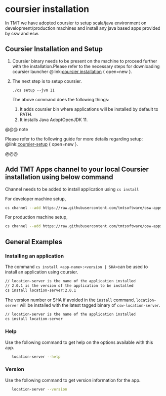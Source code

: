 # coursier installation
In TMT we have adopted coursier to setup scala/java environment on development/production machines and install any java based 
apps provided by csw and esw. 

## Coursier Installation and Setup
1.  Coursier binary needs to be present on the machine to proceed further with the installation.Please refer to the
necessary steps for downloading coursier launcher @link:[coursier installation](https://get-coursier.io/docs/cli-installation) { open=new }. 

2. The next step is to setup coursier.
    
    ```
    ./cs setup --jvm 11
    ```
    The above command does the following things:
    
    1.  It adds coursier bin where applications will be installed by default to PATH.
    2.  It installs Java AdoptOpenJDK 11.


@@@ note

Please refer to the following guide for more details regarding setup: @link:[coursier-setup](https://get-coursier.io/docs/cli-setup) { open=new }.

@@@

## Add TMT Apps channel to your local Coursier installation using below command

Channel needs to be added to install application using `cs install`

For developer machine setup,

```bash
cs channel --add https://raw.githubusercontent.com/tmtsoftware/osw-apps/master/apps.json
```

For production machine setup,

```bash
cs channel --add https://raw.githubusercontent.com/tmtsoftware/osw-apps/master/apps.prod.json
```

## General Examples

### Installing an application
The  command `cs install <app-name>:<version | SHA>`can be used to install an application using coursier.  
```bash
// location-server is the name of the application installed
// 2.0.1 is the version of the application to be installed
cs install location-server:2.0.1
```

The version number or SHA if avoided in the `install` command, `location-server` will be installed with the latest tagged binary of `csw-location-server`.
```bash
// location-server is the name of the application installed
cs install location-server
```

### Help
Use the following command to get help on the options available with this app.
```bash
   location-server --help
```

### Version
Use the following command to get version information for the app.
  
```bash
   location-server --version
```    

    
